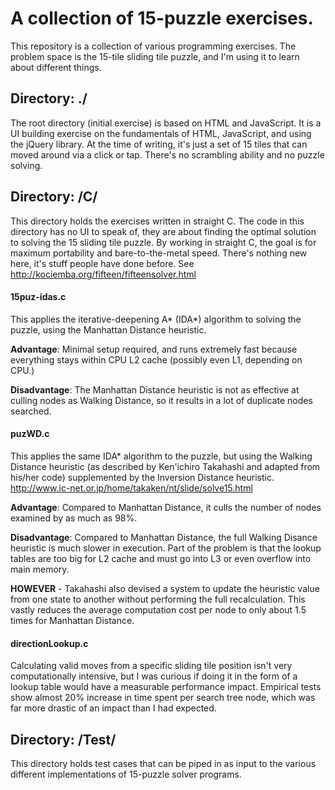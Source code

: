 
A collection of 15-puzzle exercises.
======

This repository is a collection of various programming exercises. The problem space is the 15-tile sliding tile puzzle, and I'm using it to learn about different things.

## Directory: ./

The root directory (initial exercise) is based on HTML and JavaScript. It is a UI building exercise on the fundamentals of HTML, JavaScript, and using the jQuery library. At the time of writing, it's just a set of 15 tiles that can moved around via a click or tap. There's no scrambling ability and no puzzle solving.

## Directory: /C/

This directory holds the exercises written in straight C. The code in this directory has no UI to speak of, they are about finding the optimal solution to solving the 15 sliding tile puzzle. By working in straight C, the goal is for maximum portability and bare-to-the-metal speed. There's nothing new here, it's stuff people have done before. See http://kociemba.org/fifteen/fifteensolver.html

#### 15puz-idas.c
This applies the iterative-deepening A\* (IDA\*) algorithm to solving the puzzle, using the Manhattan Distance heuristic.

**Advantage**: Minimal setup required, and runs extremely fast because everything stays within CPU L2 cache (possibly even L1, depending on CPU.) 

**Disadvantage**: The Manhattan Distance heuristic is not as effective at culling nodes as Walking Distance, so it results in a lot of duplicate nodes searched.

#### puzWD.c

This applies the same IDA\* algorithm to the puzzle, but using the Walking Distance heuristic (as described by Ken'ichiro Takahashi and adapted from his/her code) supplemented by the Inversion Distance heuristic. http://www.ic-net.or.jp/home/takaken/nt/slide/solve15.html

**Advantage**: Compared to Manhattan Distance, it culls the number of nodes examined by as much as 98%. 

**Disadvantage**: Compared to Manhattan Distance, the full Walking Disance heuristic is much slower in execution. Part of the problem is that the lookup tables are too big for L2 cache and must go into L3 or even overflow into main memory. 

**HOWEVER** - Takahashi also devised a system to update the heuristic value from one state to another without performing the full recalculation. This vastly reduces the average computation cost per node to only about 1.5 times for Manhattan Distance.

#### directionLookup.c

Calculating valid moves from a specific sliding tile position isn't very computationally intensive, but I was curious if doing it in the form of a lookup table would have a measurable performance impact. Empirical tests show almost 20% increase in time spent per search tree node, which was far more drastic of an impact than I had expected.

## Directory: /Test/

This directory holds test cases that can be piped in as input to the various different implementations of 15-puzzle solver programs.
